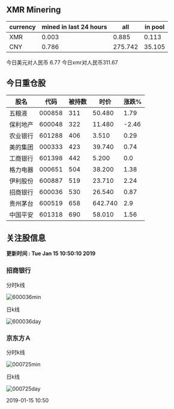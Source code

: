 ## XMR Minering

|currency|mined in last 24 hours|all|in pool|
|---|---|---|---|
|XMR|0.003|0.885|0.113|
|CNY|0.786|275.742|35.105|

今日美元对人民币 6.77	今日xmr对人民币311.67


## 今日重仓股 

|股名|代码|被持数|时价|涨跌%|
|---|---|---|---|---|
|五粮液|000858|311|50.480|1.79|
|保利地产|600048|322|11.480|-2.46|
|农业银行|601288|406|3.510|0.29|
|美的集团|000333|423|39.740|0.74|
|工商银行|601398|442|5.200|0.0|
|格力电器|000651|504|38.200|1.38|
|伊利股份|600887|519|23.710|2.24|
|招商银行|600036|530|26.540|0.87|
|贵州茅台|600519|658|642.740|2.9|
|中国平安|601318|690|58.010|1.56|

## 关注股信息
**更新时间 : Tue Jan 15 10:50:10 2019**
### 招商银行 
分时k线

![600036min](http://image.sinajs.cn/newchart/min/n/sh600036.gif)

日k线

![600036day](http://image.sinajs.cn/newchart/daily/n/sh600036.gif)

### 京东方Ａ 
分时k线

![000725min](http://image.sinajs.cn/newchart/min/n/sz000725.gif)

日k线

![000725day](http://image.sinajs.cn/newchart/daily/n/sz000725.gif)

2019-01-15 10:50
